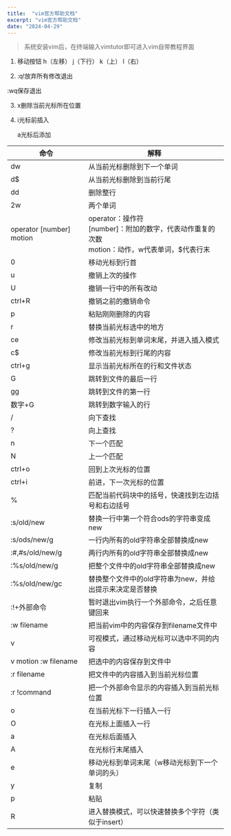 ```yaml
---
title:  "vim官方帮助文档"
excerpt: "vim官方帮助文档"
date: "2024-04-29"
---
```


> 系统安装vim后，在终端输入vimtutor即可进入vim自带教程界面



1. 移动按钮 h（左移）  j（下行）  k（上） l（右）

2.  :q!放弃所有修改退出

   :wq保存退出

3. x删除当前光标所在位置

4. i光标前插入

   a光标后添加



| 命令                       | 解释                                                         |
| -------------------------- | ------------------------------------------------------------ |
| dw                         | 从当前光标删除到下一个单词                                   |
| d$                         | 从当前光标删除到当前行尾                                     |
| dd                         | 删除整行                                                     |
| 2w                         | 两个单词                                                     |
| operator  [number]  motion | operator：操作符<br />[number]：附加的数字，代表动作重复的次数<br />motion：动作，w代表单词，$代表行末 |
| 0                          | 移动光标到行首                                               |
| u                          | 撤销上次的操作                                               |
| U                          | 撤销一行中的所有改动                                         |
| ctrl+R                     | 撤销之前的撤销命令                                           |
| p                          | 粘贴刚刚删除的内容                                           |
| r                          | 替换当前光标选中的地方                                       |
| ce                         | 修改当前光标到单词末尾，并进入插入模式                       |
| c$                         | 修改当前光标到行尾的内容                                     |
| ctrl+g                     | 显示当前光标所在的行和文件状态                               |
| G                          | 跳转到文件的最后一行                                         |
| gg                         | 跳转到文件的第一行                                           |
| 数字+G                     | 跳转到数字输入的行                                           |
| /                          | 向下查找                                                     |
| ?                          | 向上查找                                                     |
| n                          | 下一个匹配                                                   |
| N                          | 上一个匹配                                                   |
| ctrl+o                     | 回到上次光标的位置                                           |
| ctrl+i                     | 前进，下一次光标的位置                                       |
| %                          | 匹配当前代码块中的括号，快速找到左边括号和右边括号           |
| :s/old/new                 | 替换一行中第一个符合ods的字符串变成new                       |
| :s/ods/new/g               | 一行内所有的old字符串全部替换成new                           |
| :#,#s/old/new/g            | 两行内所有的old字符串全部替换成new                           |
| :%s/old/new/g              | 把整个文件中的old字符串全部替换成new                         |
| :%s/old/new/gc             | 替换整个文件中的old字符串为new，并给出提示来决定是否替换     |
| :!+外部命令                | 暂时退出vim执行一个外部命令，之后任意键回来                  |
| :w filename                | 把当前vim中的内容保存到filename文件中                        |
| v                          | 可视模式，通过移动光标可以选中不同的内容                     |
| v motion :w filename       | 把选中的内容保存到文件中                                     |
| :r filename                | 把文件中的内容插入到当前光标位置                             |
| :r !command                | 把一个外部命令显示的内容插入到当前光标位置                   |
| o                          | 在当前光标下一行插入一行                                     |
| O                          | 在光标上面插入一行                                           |
| a                          | 在光标后面插入                                               |
| A                          | 在光标行末尾插入                                             |
| e                          | 移动光标到单词末尾（w移动光标到下一个单词的头）              |
| y                          | 复制                                                         |
| p                          | 粘贴                                                         |
| R                          | 进入替换模式，可以快速替换多个字符（类似于insert）           |

